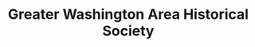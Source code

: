 ---
layout: repo
title: "Greater Washington Area Historical Society"
id: 4402
permalink: repos/4402/
---